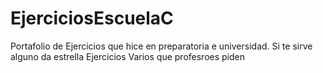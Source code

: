 # EjerciciosEscuelaC
Portafolio de Ejercicios que hice en preparatoria e universidad. Si te sirve alguno da estrella 
Ejercicios Varios que profesroes piden 
